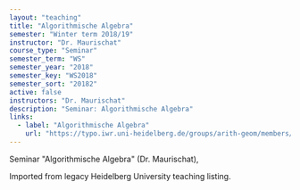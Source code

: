 ```yaml
---
layout: "teaching"
title: "Algorithmische Algebra"
semester: "Winter term 2018/19"
instructor: "Dr. Maurischat"
course_type: "Seminar"
semester_term: "WS"
semester_year: "2018"
semester_key: "WS2018"
semester_sort: "20182"
active: false
instructors: "Dr. Maurischat"
description: "Seminar: Algorithmische Algebra"
links:
  - label: "Algorithmische Algebra"
    url: "https://typo.iwr.uni-heidelberg.de/groups/arith-geom/members/andreas-maurischat/seminar-algorithmische-algebra.html"
---
```


Seminar "Algorithmische Algebra" (Dr. Maurischat),

Imported from legacy Heidelberg University teaching listing.